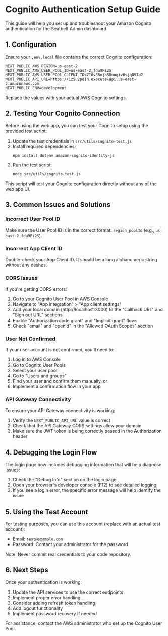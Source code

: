# Cognito Authentication Setup Guide

This guide will help you set up and troubleshoot your Amazon Cognito authentication for the Seatbelt Admin dashboard.

## 1. Configuration

Ensure your `.env.local` file contains the correct Cognito configuration:

```
NEXT_PUBLIC_AWS_REGION=us-east-2
NEXT_PUBLIC_AWS_USER_POOL_ID=us-east-2_fdu9Pi2S
NEXT_PUBLIC_AWS_USER_POOL_CLIENT_ID=710v38ojh58uogtv6sjq857a2
NEXT_PUBLIC_API_URL=https://1z5u2pe1h.execute-api.us-east-2.amazonaws.com
NEXT_PUBLIC_ENV=development
```

Replace the values with your actual AWS Cognito settings.

## 2. Testing Your Cognito Connection

Before using the web app, you can test your Cognito setup using the provided test script:

1. Update the test credentials in `src/utils/cognito-test.js`
2. Install required dependencies:
   ```
   npm install dotenv amazon-cognito-identity-js
   ```
3. Run the test script:
   ```
   node src/utils/cognito-test.js
   ```

This script will test your Cognito configuration directly without any of the web app UI.

## 3. Common Issues and Solutions

### Incorrect User Pool ID

Make sure the User Pool ID is in the correct format: `region_poolId` (e.g., `us-east-2_fdu9Pi2S`).

### Incorrect App Client ID

Double-check your App Client ID. It should be a long alphanumeric string without any dashes.

### CORS Issues

If you're getting CORS errors:

1. Go to your Cognito User Pool in AWS Console
2. Navigate to "App integration" > "App client settings"
3. Add your local domain (http://localhost:3000) to the "Callback URL" and "Sign out URL" sections
4. Enable "Authorization code grant" and "Implicit grant" flows
5. Check "email" and "openid" in the "Allowed OAuth Scopes" section

### User Not Confirmed

If your user account is not confirmed, you'll need to:

1. Log in to AWS Console
2. Go to Cognito User Pools
3. Select your user pool
4. Go to "Users and groups"
5. Find your user and confirm them manually, or
6. Implement a confirmation flow in your app

### API Gateway Connectivity

To ensure your API Gateway connectivity is working:

1. Verify the `NEXT_PUBLIC_API_URL` value is correct
2. Check that the API Gateway CORS settings allow your domain
3. Make sure the JWT token is being correctly passed in the Authorization header

## 4. Debugging the Login Flow

The login page now includes debugging information that will help diagnose issues:

1. Check the "Debug Info" section on the login page
2. Open your browser's developer console (F12) to see detailed logging
3. If you see a login error, the specific error message will help identify the issue

## 5. Using the Test Account

For testing purposes, you can use this account (replace with an actual test account):

- Email: `test@example.com`
- Password: Contact your administrator for the password

Note: Never commit real credentials to your code repository.

## 6. Next Steps

Once your authentication is working:

1. Update the API services to use the correct endpoints
2. Implement proper error handling
3. Consider adding refresh token handling
4. Add logout functionality
5. Implement password recovery if needed

For assistance, contact the AWS administrator who set up the Cognito User Pool. 